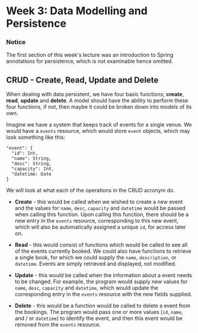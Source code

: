 # Week 3: Data Modelling and Persistence

### Notice
The first section of this week's lecture was an introduction to Spring annotations for persistence, which is not examinable hence omitted.

## CRUD - Create, Read, Update and Delete
When dealing with data persistent, we have four basic functions; **create**, **read**, **update** and **delete**. A model should have the ability to perform these four functions, if not, then maybe it could be broken down into models of its own.

Imagine we have a system that keeps track of events for a single venue. We would have a `events` resource, which would store `event` objects, which may look something like this:
```
"event": {
  "id": Int,
  "name": String,
  "desc": String,
  "capacity": Int,
  "datetime: Date
}
```

We will look at what each of the operations in the CRUD acronym do.

- **Create** - this would be called when we wished to create a new event and the values for `name`, `desc`, `capacity` and `datetime` would be passed when calling this function. Upon calling this function, there should be a new entry in the `events` resource, corresponding to this new event, which will also be automatically assigned a unique `id`, for access later on.

- **Read** - this would consist of functions which would be called to see all of the events currently booked. We could also have functions to retrieve a single book, for which we could supply the `name`, `description`, or `datetime`. Events are simply retrieved and displayed, not modified.

- **Update** - this would be called when the information about a event needs to be changed. For example, the program would supply new values for `name`, `desc`, `capacity` and `datetime`, which would update the corresponding entry in the `events` resource with the new fields supplied.

- **Delete** - this would be a function would be called to delete a event from the bookings. The program would pass one or more values (`id`, `name`, and / or `datetime`) to identify the event, and then this event would be removed from the `events` resource.
